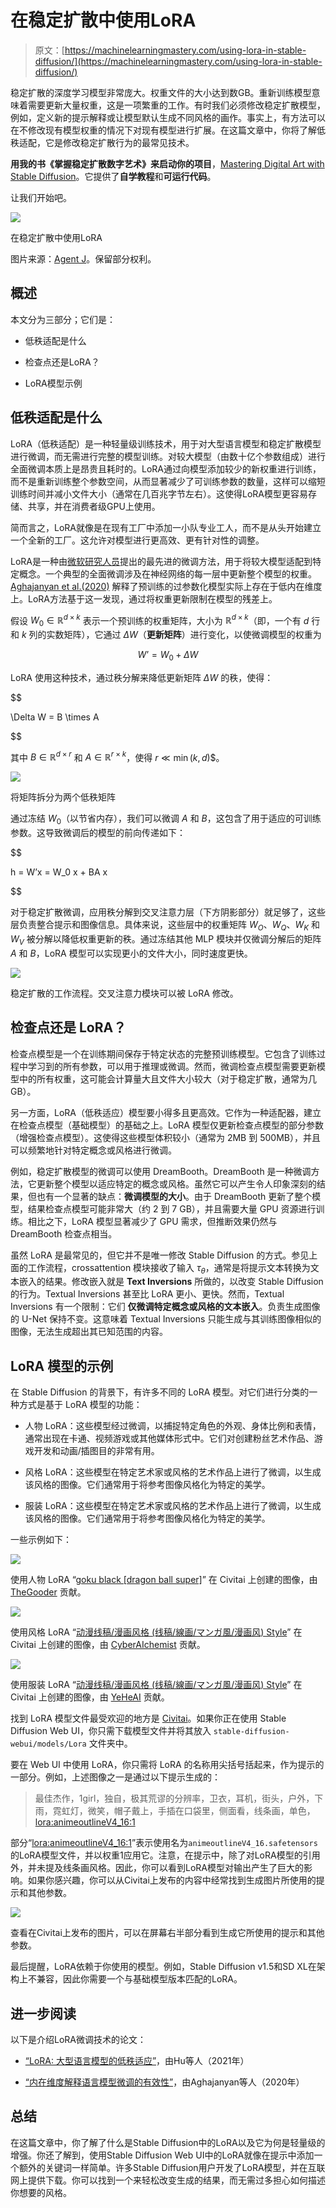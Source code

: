 # 在稳定扩散中使用LoRA

> 原文：[https://machinelearningmastery.com/using-lora-in-stable-diffusion/](https://machinelearningmastery.com/using-lora-in-stable-diffusion/)

稳定扩散的深度学习模型非常庞大。权重文件的大小达到数GB。重新训练模型意味着需要更新大量权重，这是一项繁重的工作。有时我们必须修改稳定扩散模型，例如，定义新的提示解释或让模型默认生成不同风格的画作。事实上，有方法可以在不修改现有模型权重的情况下对现有模型进行扩展。在这篇文章中，你将了解低秩适配，它是修改稳定扩散行为的最常见技术。

**用我的书《掌握稳定扩散数字艺术》**来**启动你的项目**，[Mastering Digital Art with Stable Diffusion](https://machinelearningmastery.com/mastering-digital-art-with-stable-diffusion/)。它提供了**自学教程**和**可运行代码**。

让我们开始吧。

![](../Images/94f1ab5412b0f6cfd160a3e785cb00e7.png)

在稳定扩散中使用LoRA

图片来源：[Agent J](https://unsplash.com/photos/green-and-brown-concrete-wall-dO1i_fWbbcw)。保留部分权利。

## 概述

本文分为三部分；它们是：

+   低秩适配是什么

+   检查点还是LoRA？

+   LoRA模型示例

## 低秩适配是什么

LoRA（低秩适配）是一种轻量级训练技术，用于对大型语言模型和稳定扩散模型进行微调，而无需进行完整的模型训练。对较大模型（由数十亿个参数组成）进行全面微调本质上是昂贵且耗时的。LoRA通过向模型添加较少的新权重进行训练，而不是重新训练整个参数空间，从而显著减少了可训练参数的数量，这样可以缩短训练时间并减小文件大小（通常在几百兆字节左右）。这使得LoRA模型更容易存储、共享，并在消费者级GPU上使用。

简而言之，LoRA就像是在现有工厂中添加一小队专业工人，而不是从头开始建立一个全新的工厂。这允许对模型进行更高效、更有针对性的调整。

LoRA是一种由[微软研究人员](https://arxiv.org/pdf/2106.09685.pdf)提出的最先进的微调方法，用于将较大模型适配到特定概念。一个典型的全面微调涉及在神经网络的每一层中更新整个模型的权重。[Aghajanyan et al.(2020)](https://arxiv.org/abs/2012.13255) 解释了预训练的过参数化模型实际上存在于低内在维度上。LoRA方法基于这一发现，通过将权重更新限制在模型的残差上。

假设 $W_0\in \mathbb{R}^{d\times k}$ 表示一个预训练的权重矩阵，大小为 $\mathbb{R}^{d\times k}$（即，一个有 $d$ 行和 $k$ 列的实数矩阵），它通过 $\Delta W$（**更新矩阵**）进行变化，以使微调模型的权重为

$$ W’ = W_0 + \Delta W$$

LoRA 使用这种技术，通过秩分解来降低更新矩阵 $\Delta W$ 的秩，使得：

$$

\Delta W = B \times A

$$

其中 $B\in\mathbb{R}^{d\times r}$ 和 $A\in\mathbb{R}^{r\times k}$，使得 $r\ll \min(k,d)$$。

![](../Images/4f78c9876b1fb0e86862a50cbb762221.png)

将矩阵拆分为两个低秩矩阵

通过冻结 $W_0$（以节省内存），我们可以微调 $A$ 和 $B$，这包含了用于适应的可训练参数。这导致微调后的模型的前向传递如下：

$$

h = W’x = W_0 x + BA x

$$

对于稳定扩散微调，应用秩分解到交叉注意力层（下方阴影部分）就足够了，这些层负责整合提示和图像信息。具体来说，这些层中的权重矩阵 $W_O$、$W_Q$、$W_K$ 和 $W_V$ 被分解以降低权重更新的秩。通过冻结其他 MLP 模块并仅微调分解后的矩阵 $A$ 和 $B$，LoRA 模型可以实现更小的文件大小，同时速度更快。

![](../Images/4b5e0eec24a9e8aca0e6b3943b472e8a.png)

稳定扩散的工作流程。交叉注意力模块可以被 LoRA 修改。

## 检查点还是 LoRA？

检查点模型是一个在训练期间保存于特定状态的完整预训练模型。它包含了训练过程中学习到的所有参数，可以用于推理或微调。然而，微调检查点模型需要更新模型中的所有权重，这可能会计算量大且文件大小较大（对于稳定扩散，通常为几 GB）。

另一方面，LoRA（低秩适应）模型要小得多且更高效。它作为一种适配器，建立在检查点模型（基础模型）的基础之上。LoRA 模型仅更新检查点模型的部分参数（增强检查点模型）。这使得这些模型体积较小（通常为 2MB 到 500MB），并且可以频繁地针对特定概念或风格进行微调。

例如，稳定扩散模型的微调可以使用 DreamBooth。DreamBooth 是一种微调方法，它更新整个模型以适应特定的概念或风格。虽然它可以产生令人印象深刻的结果，但也有一个显著的缺点：**微调模型的大小**。由于 DreamBooth 更新了整个模型，结果检查点模型可能非常大（约 2 到 7 GB），并且需要大量 GPU 资源进行训练。相比之下，LoRA 模型显著减少了 GPU 需求，但推断效果仍然与 DreamBooth 检查点相当。

虽然 LoRA 是最常见的，但它并不是唯一修改 Stable Diffusion 的方式。参见上面的工作流程，crossattention 模块接收了输入 $\tau_\theta$，通常是将提示文本转换为文本嵌入的结果。修改嵌入就是 **Text Inversions** 所做的，以改变 Stable Diffusion 的行为。Textual Inversions 甚至比 LoRA 更小、更快。然而，Textual Inversions 有一个限制：它们 **仅微调特定概念或风格的文本嵌入**。负责生成图像的 U-Net 保持不变。这意味着 Textual Inversions 只能生成与其训练图像相似的图像，无法生成超出其已知范围的内容。

## LoRA 模型的示例

在 Stable Diffusion 的背景下，有许多不同的 LoRA 模型。对它们进行分类的一种方式是基于 LoRA 模型的功能：

+   人物 LoRA：这些模型经过微调，以捕捉特定角色的外观、身体比例和表情，通常出现在卡通、视频游戏或其他媒体形式中。它们对创建粉丝艺术作品、游戏开发和动画/插图目的非常有用。

+   风格 LoRA：这些模型在特定艺术家或风格的艺术作品上进行了微调，以生成该风格的图像。它们通常用于将参考图像风格化为特定的美学。

+   服装 LoRA：这些模型在特定艺术家或风格的艺术作品上进行了微调，以生成该风格的图像。它们通常用于将参考图像风格化为特定的美学。

一些示例如下：

![](../Images/6f453bd1a4476ed2920da8801ccc2956.png)

使用人物 LoRA “[goku black [dragon ball super]](https://civitai.com/models/62283/goku-black-dragon-ball-super?modelVersionId=66827)” 在 Civitai 上创建的图像，由 [TheGooder](https://civitai.com/images/742370) 贡献。

![](../Images/9826d470fe504a171eb0bd1fb306d59d.png)

使用风格 LoRA “[动漫线稿/漫画风格 (线稿/線画/マンガ風/漫画风) Style](https://civitai.com/models/16014/anime-lineart-manga-like-style?modelVersionId=28907)” 在 Civitai 上创建的图像，由 [CyberAIchemist](https://civitai.com/images/326150) 贡献。

![](../Images/1e883042f99da1d997248ea54f26b934.png)

使用服装 LoRA “[动漫线稿/漫画风格 (线稿/線画/マンガ風/漫画风) Style](https://civitai.com/models/23337/urban-samurai-or-v014-or-clothing-lora?modelVersionId=27871)” 在 Civitai 上创建的图像，由 [YeHeAI](https://civitai.com/images/685315) 贡献。

找到 LoRA 模型文件最受欢迎的地方是 [Civitai](https://civitai.com/)。如果你正在使用 Stable Diffusion Web UI，你只需下载模型文件并将其放入 `stable-diffusion-webui/models/Lora` 文件夹中。

要在 Web UI 中使用 LoRA，你只需将 LoRA 的名称用尖括号括起来，作为提示的一部分。例如，上述图像之一是通过以下提示生成的：

> 最佳杰作，1girl，独自，极其荒谬的分辨率，卫衣，耳机，街头，户外，下雨，霓虹灯，微笑，帽子戴上，手插在口袋里，侧面看，线条画，单色，<lora:animeoutlineV4_16:1>

部分“<lora:animeoutlineV4_16:1>”表示使用名为`animeoutlineV4_16.safetensors`的LoRA模型文件，并以权重1应用它。注意，在提示中，除了对LoRA模型的引用外，并未提及线条画风格。因此，你可以看到LoRA模型对输出产生了巨大的影响。如果你感兴趣，你可以从Civitai上发布的内容中经常找到生成图片所使用的提示和其他参数。

![](../Images/72d89a00f5d716f941e1df97dc7b84ba.png)

查看在Civitai上发布的图片，可以在屏幕右半部分看到生成它所使用的提示和其他参数。

最后提醒，LoRA依赖于你使用的模型。例如，Stable Diffusion v1.5和SD XL在架构上不兼容，因此你需要一个与基础模型版本匹配的LoRA。

## 进一步阅读

以下是介绍LoRA微调技术的论文：

+   [“LoRA: 大型语言模型的低秩适应”](https://arxiv.org/abs/2106.09685)，由Hu等人（2021年）

+   [“内在维度解释语言模型微调的有效性”](https://arxiv.org/abs/2012.13255)，由Aghajanyan等人（2020年）

## 总结

在这篇文章中，你了解了什么是Stable Diffusion中的LoRA以及它为何是轻量级的增强。你还了解到，使用Stable Diffusion Web UI中的LoRA就像在提示中添加一个额外的关键词一样简单。许多Stable Diffusion用户开发了LoRA模型，并在互联网上提供下载。你可以找到一个来轻松改变生成的结果，而无需过多担心如何描述你想要的风格。
